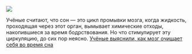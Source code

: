 <!--2025-01-11 07:12:20-->
<div class="yb">
  <div class="rss smaller1 habr"><img src="https://habrastorage.org/getpro/habr/upload_files/b87/cde/744/b87cde7445ddb0f7ff5c82bf323a6032.jpg" /><p>Учёные считают, что сон — это цикл промывки мозга, когда жидкость, проходящая через этот орган, вымывает химические отходы, накопившиеся за время бодрствования. Но что стимулирует эту циркуляцию, до сих пор неясно. <a... <br><a class="light" href="https://habr.com/ru/news/872896/?utm_source=habrahabr&utm_medium=rss&utm_campaign=872896">Учёные выяснили, как мозг очищает себя во время сна</a></div>
</div>
